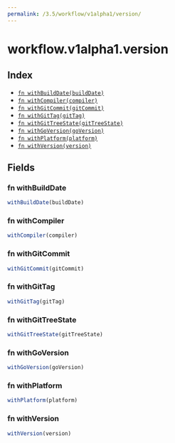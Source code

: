 ```yaml
---
permalink: /3.5/workflow/v1alpha1/version/
---
```


# workflow.v1alpha1.version



## Index

* [`fn withBuildDate(buildDate)`](#fn-withbuilddate)
* [`fn withCompiler(compiler)`](#fn-withcompiler)
* [`fn withGitCommit(gitCommit)`](#fn-withgitcommit)
* [`fn withGitTag(gitTag)`](#fn-withgittag)
* [`fn withGitTreeState(gitTreeState)`](#fn-withgittreestate)
* [`fn withGoVersion(goVersion)`](#fn-withgoversion)
* [`fn withPlatform(platform)`](#fn-withplatform)
* [`fn withVersion(version)`](#fn-withversion)

## Fields

### fn withBuildDate

```ts
withBuildDate(buildDate)
```



### fn withCompiler

```ts
withCompiler(compiler)
```



### fn withGitCommit

```ts
withGitCommit(gitCommit)
```



### fn withGitTag

```ts
withGitTag(gitTag)
```



### fn withGitTreeState

```ts
withGitTreeState(gitTreeState)
```



### fn withGoVersion

```ts
withGoVersion(goVersion)
```



### fn withPlatform

```ts
withPlatform(platform)
```



### fn withVersion

```ts
withVersion(version)
```

